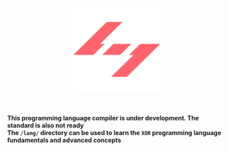<div align="center">
    <br />
    <br />
    <br />
    <img src="repo/Logo.svg" alt="XOR Logo" width="200" />
    <br />
    <br />
    <br />
</div>

**This programming language compiler is under development. The standard is also not ready**
<br /> **The `/lang/` directory can be used to learn the `XOR` programming language fundamentals and advanced concepts**